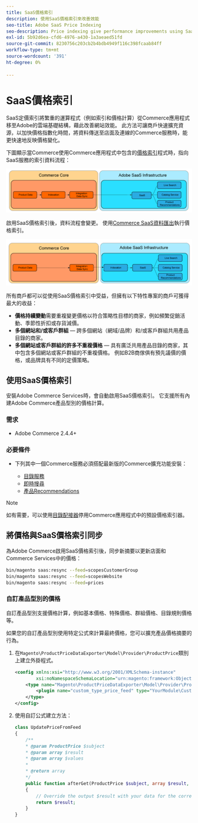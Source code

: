 ```yaml
---
title: SaaS價格索引
description: 使用SaaS價格索引來改善效能
seo-title: Adobe SaaS Price Indexing
seo-description: Price indexing give performance improvements using SaaS infrastructure
exl-id: 5b92d6ea-cfd6-4976-a430-1a3aeaed51fd
source-git-commit: 8230756c203cb2b4bdb4949f116c398fcaab84ff
workflow-type: tm+mt
source-wordcount: '391'
ht-degree: 0%

---
```


# SaaS價格索引

SaaS定價索引將繁重的運算程式（例如索引和價格計算）從Commerce應用程式移至Adobe的雲端基礎結構，藉此改善網站效能。 此方法可讓商戶快速擴充資源，以加快價格指數化時間，將資料傳送至店面及連線的Commerce服務時，能更快速地反映價格變化。

下圖顯示當Commerce使用Commerce應用程式中包含的[價格索引](https://experienceleague.adobe.com/en/docs/commerce-operations/configuration-guide/cli/manage-indexers)程式時，指向SaaS服務的索引資料流程：

![預設資料流程](assets/old_way.png)

啟用SaaS價格索引後，資料流程會變更。 使用[Commerce SaaS資料匯出](../data-export/data-synchronization.md)執行價格索引。

![SaaS價格索引資料流程](assets/new_way.png)

所有商戶都可以從使用SaaS價格索引中受益，但擁有以下特性專案的商戶可獲得最大的收益：

* **價格持續變動**&#x200B;需要重複變更價格以符合策略性目標的商家，例如頻繁促銷活動、季節性折扣或存貨減價。
* **多個網站和/或客戶群組** — 跨多個網站（網域/品牌）和/或客戶群組共用產品目錄的商家。
* **多個網站或客戶群組的許多不重複價格** — 具有廣泛共用產品目錄的商家，其中包含多個網站或客戶群組的不重複價格。 例如B2B商傢俱有預先議價的價格，或品牌具有不同的定價策略。

## 使用SaaS價格索引

安裝Adobe Commerce Services時，會自動啟用SaaS價格索引。 它支援所有內建Adobe Commerce產品型別的價格計算。

### 需求

* Adobe Commerce 2.4.4+

### 必要條件

* 下列其中一個Commerce服務必須搭配最新版的Commerce擴充功能安裝：

   * [目錄服務](../catalog-service/overview.md)
   * [即時搜尋](../live-search/overview.md)
   * [產品Recommendations](../product-recommendations/guide-overview.md)


>[!NOTE]
>
>如有需要，可以使用[目錄配接器](catalog-adapter.md)停用Commerce應用程式中的預設價格索引器。

## 將價格與SaaS價格索引同步

為Adobe Commerce啟用SaaS價格索引後，同步新摘要以更新店面和Commerce Services中的價格：

```bash
bin/magento saas:resync --feed=scopesCustomerGroup
bin/magento saas:resync --feed=scopesWebsite
bin/magento saas:resync --feed=prices
```

### 自訂產品型別的價格

自訂產品型別支援價格計算，例如基本價格、特殊價格、群組價格、目錄規則價格等。

如果您的自訂產品型別使用特定公式來計算最終價格，您可以擴充產品價格摘要的行為。

1. 在`Magento\ProductPriceDataExporter\Model\Provider\ProductPrice`類別上建立外掛程式。

   ```xml
   <config xmlns:xsi="http://www.w3.org/2001/XMLSchema-instance"
           xsi:noNamespaceSchemaLocation="urn:magento:framework:ObjectManager/etc/config.xsd">
       <type name="Magento\ProductPriceDataExporter\Model\Provider\ProductPrice">
           <plugin name="custom_type_price_feed" type="YourModule\CustomProductType\Plugin\UpdatePriceFromFeed" />
       </type>
   </config>
   ```

1. 使用自訂公式建立方法：

   ```php
   class UpdatePriceFromFeed
   {
       /**
       * @param ProductPrice $subject
       * @param array $result
       * @param array $values
       *
       * @return array
       */
       public function afterGet(ProductPrice $subject, array $result, array $values) : array
       {
           // Override the output $result with your data for the corresponding products (see original method for details) 
           return $result;
       }
   }
   ```

